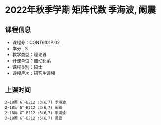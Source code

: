 # 2022年秋季学期 矩阵代数 季海波, 阚震






## 课程信息

- 课程号：CONT6101P.02
- 学分：3
- 教学类型：理论课
- 开课单位：自动化系
- 课程类别：硕士
- 课程层次：研究生课程

## 上课时间

```
2~18周 GT-B212 :3(6,7) 季海波
2~18周 GT-B212 :3(6,7) 阚震
2~18周 GT-B212 :5(6,7) 季海波
2~18周 GT-B212 :5(6,7) 阚震
```

